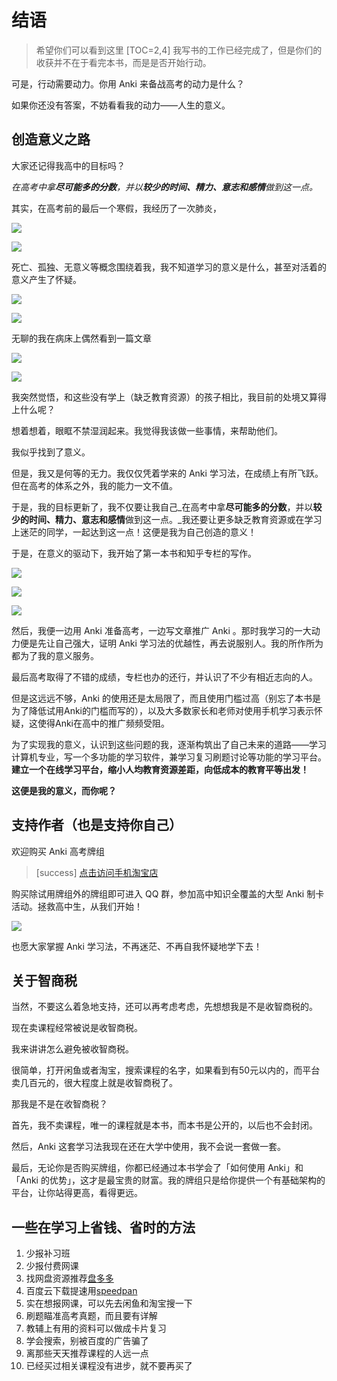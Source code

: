 # 结语
> 希望你们可以看到这里
[TOC=2,4]
我写书的工作已经完成了，但是你们的收获并不在于看完本书，而是是否开始行动。

可是，行动需要动力。你用 Anki 来备战高考的动力是什么？

如果你还没有答案，不妨看看我的动力——人生的意义。

## 创造意义之路

大家还记得我高中的目标吗？

_在高考中拿**尽可能多的分数**，并以**较少的时间、精力、意志和感情**做到这一点。_

其实，在高考前的最后一个寒假，我经历了一次肺炎，

![](.gitbook/assets/tim-jie-tu-20180930213112.png)

![](.gitbook/assets/tim-jie-tu-20180930213123.png)

死亡、孤独、无意义等概念围绕着我，我不知道学习的意义是什么，甚至对活着的意义产生了怀疑。

![](.gitbook/assets/tim-jie-tu-20180930213146.png)

![](.gitbook/assets/tim-jie-tu-20180930213158.png)

无聊的我在病床上偶然看到一篇文章

![](.gitbook/assets/img_20180930_214637.jpg)

![](.gitbook/assets/img_20180930_214717.jpg)

我突然觉悟，和这些没有学上（缺乏教育资源）的孩子相比，我目前的处境又算得上什么呢？

想着想着，眼眶不禁湿润起来。我觉得我该做一些事情，来帮助他们。

我似乎找到了意义。

但是，我又是何等的无力。我仅仅凭着学来的 Anki 学习法，在成绩上有所飞跃。但在高考的体系之外，我的能力一文不值。

于是，我的目标更新了，我不仅要让我自己_在高考中拿**尽可能多的分数**，并以**较少的时间、精力、意志和感情**做到这一点。_我还要让更多缺乏教育资源或在学习上迷茫的同学，一起达到这一点！这便是我为自己创造的意义！

于是，在意义的驱动下，我开始了第一本书和知乎专栏的写作。  


![](.gitbook/assets/tim-jie-tu-20180930223155.png)

![](.gitbook/assets/tim-jie-tu-20180930223437.png)

![](.gitbook/assets/v2-1a5cf2cf127b2629c227b80cee2a31bf_hd.jpg)

然后，我便一边用 Anki 准备高考，一边写文章推广 Anki 。那时我学习的一大动力便是先让自己强大，证明 Anki 学习法的优越性，再去说服别人。我的所作所为都为了我的意义服务。

最后高考取得了不错的成绩，专栏也办的还行，并认识了不少有相近志向的人。

但是这远远不够，Anki 的使用还是太局限了，而且使用门槛过高（别忘了本书是为了降低试用Anki的门槛而写的），以及大多数家长和老师对使用手机学习表示怀疑，这使得Anki在高中的推广频频受阻。

为了实现我的意义，认识到这些问题的我，逐渐构筑出了自己未来的道路——学习计算机专业，写一个多功能的学习软件，兼学习复习刷题讨论等功能的学习平台。**建立一个在线学习平台，缩小人均教育资源差距，向低成本的教育平等出发！**

**这便是我的意义，而你呢？**

## 支持作者（也是支持你自己）

欢迎购买 Anki 高考牌组
>[success] [点击访问手机淘宝店](http://www.jiagou.cn/tb.asp?link=http://tb.cn/s2TMENw)

购买除试用牌组外的牌组即可进入 QQ 群，参加高中知识全覆盖的大型 Anki 制卡活动。拯救高中生，从我们开始！

![](.gitbook/assets/tao-bao.JPG)

也愿大家掌握 Anki 学习法，不再迷茫、不再自我怀疑地学下去！

## 关于智商税

当然，不要这么着急地支持，还可以再考虑考虑，先想想我是不是收智商税的。

现在卖课程经常被说是收智商税。

我来讲讲怎么避免被收智商税。

很简单，打开闲鱼或者淘宝，搜索课程的名字，如果看到有50元以内的，而平台卖几百元的，很大程度上就是收智商税了。

那我是不是在收智商税？

首先，我不卖课程，唯一的课程就是本书，而本书是公开的，以后也不会封闭。

然后，Anki 这套学习法我现在还在大学中使用，我不会说一套做一套。

最后，无论你是否购买牌组，你都已经通过本书学会了「如何使用 Anki」和「Anki 的优势」，这才是最宝贵的财富。我的牌组只是给你提供一个有基础架构的平台，让你站得更高，看得更远。

## 一些在学习上省钱、省时的方法

1. 少报补习班
2. 少报付费网课
3. 找网盘资源推荐[盘多多](http://www.panduoduo.net/)
4. 百度云下载提速用[speedpan](https://www.speedpan.com/)
5. 实在想报网课，可以先去闲鱼和淘宝搜一下
6. 刷题瞄准高考真题，而且要有详解
7. 教辅上有用的资料可以做成卡片复习
8. 学会搜索，别被百度的广告骗了
9. 离那些天天推荐课程的人远一点 
10. 已经买过相关课程没有进步，就不要再买了



